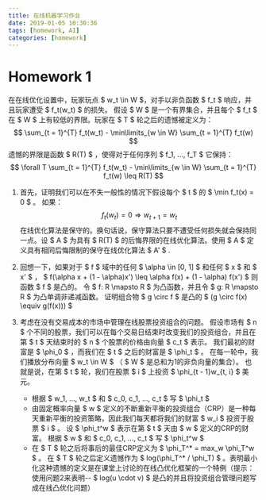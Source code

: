 ```yaml
---
title: 在线机器学习作业
date: 2019-01-05 10:30:36
tags: [homework, AI]
categories: [homework]
---
```


# Homework 1

在在线优化设置中，玩家玩点 $ w_t \in W $，对手以非负函数 $ f_t $ 响应，并且玩家遭受 $ f_t(w_t) $ 的损失。 假设 $ W $ 是一个有界集合，并且每个 $ f_t $ 在 $ W $ 上有较低的界限。玩家在 $ T $ 轮之后的遗憾被定义为：
$$ \sum_{t = 1}^{T} f_t(w_t) - \min\limits_{w \in W} \sum_{t = 1}^{T} f_t(w) $$
遗憾的界限是函数 $ R(T) $ ，使得对于任何序列 $ f_1, ..., f_T $ 它保持：
$$ \forall T \sum_{t = 1}^{T} f_t(w_t) - \min\limits_{w \in W} \sum_{t = 1}^{T} f_t(w) \leq R(T) $$
1. 首先，证明我们可以在不失一般性的情况下假设每个 $ t $ 的 $ \min f_t(x) = 0 $ 。
如果：
$$ f_t(w_t) = 0 \Rightarrow w_{t + 1} = w_t $$
在线优化算法是保守的。换句话说，保守算法只要不遭受任何损失就会保持同一点。设 $ A $ 为具有 $ R(T) $ 的后悔界限的在线优化算法。使用 $ A $ 定义具有相同后悔限制的保守在线优化算法 $ A' $ .

2. 回想一下，如果对于 $ f $ 域中的任何 $ \alpha \in [0, 1] $ 和任何 $ x $ 和 $ x' $ ， $ f(\alpha x + (1 - \alpha)x') \leq \alpha f(x) + (1 - \alpha) f(x') $ 则函数 $ f $ 是凸的。 令 $ f: R \mapsto R $ 为凸函数，并且令 $ g: R \mapsto R $ 为凸单调非递减函数。 证明组合物 $ g \circ f $ 是凸的 $ (g \circ f(x) \equiv g(f(x))) $ 

3. 考虑在没有交易成本的市场中管理在线股票投资组合的问题。 假设市场有 $ n $ 个不同的股票，我们可以在每个交易日结束时改变我们的投资组合，并且在第 $ t $ 天结束时的 $ n $ 个股票的价格由向量 $ c_t $ 表示。 我们最初的财富是 $ \phi_0 $ ，而我们在 $ t $ 之后的财富是 $ \phi_t $ 。 在每一轮中，我们播放分布向量 $ w_t \in W $ （ $ W $ 是总和为1的非负向量的集合）。 也就是说，在第 $ t $ 轮，我们在股票 $ i $ 上投资 $ \phi_{t - 1}w_{t, i} $ 美元。
   - 根据 $ w_1, ..., w_t $ 和 $ c_0, c_1, ..., c_t $ 写 $ \phi_t $ 
   - 由固定概率向量 $ w $ 定义的不断重新平衡的投资组合（CRP）是一种每天重新平衡的投资策略，因此我们每天都将我们的财富 $ w_i $ 投资于股票 $ i $ 。 设 $ \phi_t^w $ 表示在第 $ t $ 天由 $ w $ 定义的CRP的财富。 根据 $ w $ 和 $ c_0, c_1, ..., c_t $ 写 $ \phi_t^w $ 
   - 在 $ T $ 轮之后将事后的最佳CRP定义为 $ \phi_T^* = max_w \phi_T^w $ 。 在 $ T $ 轮之后定义遗憾作为 $ log(\phi_T^* / \phi_T) $ 。表明最小化这种遗憾的定义是在课堂上讨论的在线凸优化框架的一个特例（提示：使用问题2来表明-- $ log(u \cdot v) $ 是凸的并且将投资组合管理问题写成在线凸优化问题）